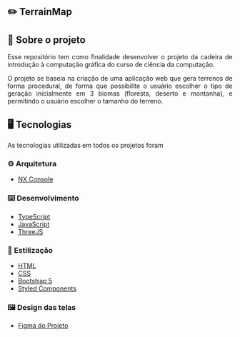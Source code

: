 ## :pencil2: TerrainMap

## :file_folder: Sobre o projeto

<p align="justify">
  Esse repositório tem como finalidade desenvolver o projeto da cadeira de introdução à computação gráfica do curso de ciência da computação.
</p>
<p align="justify">
  O projeto se baseia na criação de uma aplicação web que gera terrenos de forma procedural, de forma que possibilite o usuário escolher o tipo de geração inicialmente em 3 biomas (floresta, deserto e montanha), e permitindo o usuário escolher o tamanho do terreno.
</p>

## :desktop_computer: Tecnologias

As tecnologias utilizadas em todos os projetos foram

### :gear: Arquitetura
- <a href="https://nx.dev/recipes/nx-console">NX Console</a>

### :keyboard: Desenvolvimento
- <a href="https://www.typescriptlang.org">TypeScript</a>
- <a href="https://developer.mozilla.org/en-US/docs/Web/JavaScript">JavaScript</a>
- <a href="https://threejs.org">ThreeJS</a>

### :art: Estilização
- <a href="https://developer.mozilla.org/en-US/docs/Web/HTML">HTML</a>
- <a href="https://developer.mozilla.org/en-US/docs/Web/CSS">CSS</a>
- <a href="https://getbootstrap.com/docs/5.0/getting-started/introduction/">Bootstrap 5</a>
- <a href="https://styled-components.com">Styled Components</a>

### :framed_picture: Design das telas
- <a href="https://www.figma.com/file/TknTfh7qs9neG7AbgT4seG/Procedural-Render?node-id=0%3A1&t=ezZdxKeLdofJ4jm1-1" />Figma do Projeto</a>
